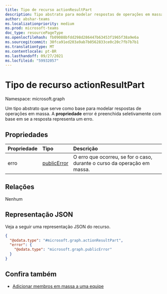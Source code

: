 ```yaml
---
title: Tipo de recurso actionResultPart
description: Tipo abstrato para modelar respostas de operações em massa.
author: abshar-teams
ms.localizationpriority: medium
ms.prod: microsoft-teams
doc_type: resourcePageType
ms.openlocfilehash: fb09088bfdd298d286447b63453f1965f38a9e6a
ms.sourcegitcommit: 30fca91ed203a9ab7b0562833ce0c20c7fb7b7b1
ms.translationtype: MT
ms.contentlocale: pt-BR
ms.lasthandoff: 09/27/2021
ms.locfileid: "59932057"
---
```

# <a name="actionresultpart-resource-type"></a>Tipo de recurso actionResultPart

Namespace: microsoft.graph

Um tipo abstrato que serve como base para modelar respostas de operações em massa. A **propriedade** error é preenchida seletivamente com base em se a resposta representa um erro.

## <a name="properties"></a>Propriedades

| Propriedade | Tipo   | Descrição |
|:---------------|:--------|:----------|
|erro|[publicError](publicerror.md) |O erro que ocorreu, se for o caso, durante o curso da operação em massa.|

## <a name="relationships"></a>Relações
Nenhum

## <a name="json-representation"></a>Representação JSON
Veja a seguir uma representação JSON do recurso.
<!-- {
  "blockType": "resource",
  "@odata.type": "microsoft.graph.actionResultPart"
}
-->
``` json
{
  "@odata.type": "#microsoft.graph.actionResultPart",
  "error": {
    "@odata.type": "microsoft.graph.publicError"
  }
}
```
## <a name="see-also"></a>Confira também

- [Adicionar membros em massa a uma equipe](../api/conversationmembers-add.md)

<!-- uuid: 20fd7863-9545-40d4-ae8f-fee2d115a690
2015-10-25 14:57:30 UTC -->
<!--
{
  "type": "#page.annotation",
  "description": "actionResultPart",
  "keywords": "",
  "section": "documentation",
  "tocPath": "",
  "suppressions": []
}
-->


